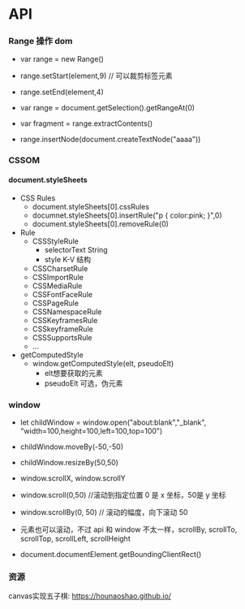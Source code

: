 # API

### Range 操作 dom

 * var range = new Range()
 * range.setStart(element,9) // 可以裁剪标签元素
 * range.setEnd(element,4)
 * var range = document.getSelection().getRangeAt(0)

 * var fragment = range.extractContents()
 * range.insertNode(document.createTextNode("aaaa"))

### CSSOM

#### document.styleSheets

* CSS Rules
    * document.styleSheets[0].cssRules
    * documnet.styleSheets[0].insertRule("p { color:pink; }",0)
    * document.styleSheets[0].removeRule(0)
* Rule
  * CSSStyleRule
    * selectorText String
    * style K-V 结构
  * CSSCharsetRule
  * CSSImportRule
  * CSSMediaRule
  * CSSFontFaceRule
  * CSSPageRule
  * CSSNamespaceRule
  * CSSKeyframesRule
  * CSSkeyframeRule
  * CSSSupportsRule
  * ...
* getComputedStyle
  * window.getComputedStyle(elt, pseudoElt)
    * elt想要获取的元素
    * pseudoElt 可选，伪元素

### window
* let childWindow = window.open("about:blank","_blank", "width=100,height=100,left=100,top=100")
* childWindow.moveBy(-50,-50)
* childWindow.resizeBy(50,50)

* window.scrollX, window.scrollY
* window.scroll(0,50) //滚动到指定位置 0 是 x 坐标，50是 y 坐标
* window.scrollBy(0, 50) // 滚动的幅度，向下滚动 50
* 元素也可以滚动，不过 api 和 window 不太一样，scrollBy, scrollTo, scrollTop, scrollLeft, scrollHeight
* document.documentElement.getBoundingClientRect()

### 资源 
  canvas实现五子棋: https://hounaoshao.github.io/   